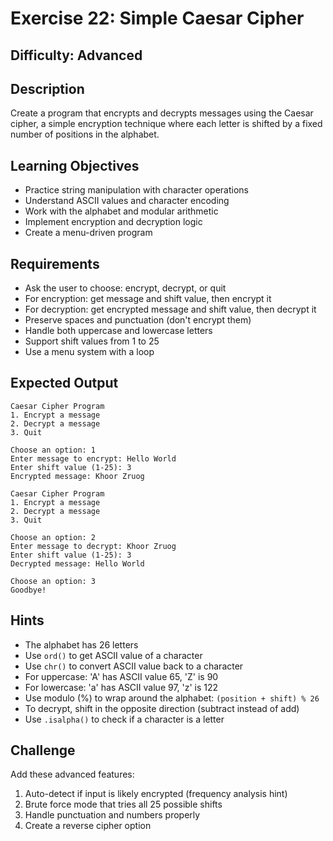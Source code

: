 # Exercise 22: Simple Caesar Cipher

## Difficulty: Advanced

## Description
Create a program that encrypts and decrypts messages using the Caesar cipher, a simple encryption technique where each letter is shifted by a fixed number of positions in the alphabet.

## Learning Objectives
- Practice string manipulation with character operations
- Understand ASCII values and character encoding
- Work with the alphabet and modular arithmetic
- Implement encryption and decryption logic
- Create a menu-driven program

## Requirements
- Ask the user to choose: encrypt, decrypt, or quit
- For encryption: get message and shift value, then encrypt it
- For decryption: get encrypted message and shift value, then decrypt it
- Preserve spaces and punctuation (don't encrypt them)
- Handle both uppercase and lowercase letters
- Support shift values from 1 to 25
- Use a menu system with a loop

## Expected Output
```
Caesar Cipher Program
1. Encrypt a message
2. Decrypt a message
3. Quit

Choose an option: 1
Enter message to encrypt: Hello World
Enter shift value (1-25): 3
Encrypted message: Khoor Zruog

Caesar Cipher Program
1. Encrypt a message
2. Decrypt a message
3. Quit

Choose an option: 2
Enter message to decrypt: Khoor Zruog
Enter shift value (1-25): 3
Decrypted message: Hello World

Choose an option: 3
Goodbye!
```

## Hints
- The alphabet has 26 letters
- Use `ord()` to get ASCII value of a character
- Use `chr()` to convert ASCII value back to a character
- For uppercase: 'A' has ASCII value 65, 'Z' is 90
- For lowercase: 'a' has ASCII value 97, 'z' is 122
- Use modulo (%) to wrap around the alphabet: `(position + shift) % 26`
- To decrypt, shift in the opposite direction (subtract instead of add)
- Use `.isalpha()` to check if a character is a letter

## Challenge
Add these advanced features:
1. Auto-detect if input is likely encrypted (frequency analysis hint)
2. Brute force mode that tries all 25 possible shifts
3. Handle punctuation and numbers properly
4. Create a reverse cipher option
